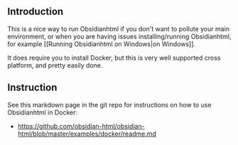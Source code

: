## Introduction
This is a nice way to run Obsidianhtml if you don't want to pollute your main environment, or when you are having issues installing/running Obsidianhtml, for example [[Running Obsidianhtml on Windows|on Windows]].

It does require you to install Docker, but this is very well supported cross platform, and pretty easily done.

## Instruction
See this markdown page in the git repo for instructions on how to use Obsidianhtml in Docker:

- https://github.com/obsidian-html/obsidian-html/blob/master/examples/docker/readme.md
